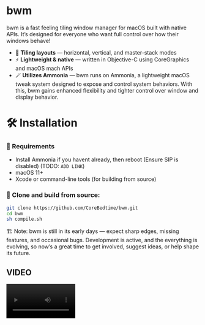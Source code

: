 # **bwm** 
bwm is a fast feeling tiling window manager for macOS built with native APIs. It’s designed for everyone who want full control over how their windows behave!

- 🔲 **Tiling layouts** — horizontal, vertical, and master-stack modes
- ⚡ **Lightweight & native** — written in Objective-C using CoreGraphics and macOS mach APIs
- 🪄 **Utilizes Ammonia** — bwm runs on Ammonia, a lightweight macOS tweak system designed to expose and control system behaviors. With this, bwm gains enhanced flexibility and tighter control over window and display behavior.

# 🛠 Installation

### 🔧 Requirements
- Install Ammonia if you havent already, then reboot (Ensure SIP is disabled) (TODO: `ADD LINK`)
- macOS 11+
- Xcode or command-line tools (for building from source)

### 🔧 Clone and build from source:

```bash
git clone https://github.com/CoreBedtime/bwm.git
cd bwm
sh compile.sh
```

🏗️ Note: bwm is still in its early days — expect sharp edges, missing features, and occasional bugs. Development is active, and the everything is evolving, so now’s a great time to get involved, suggest ideas, or help shape its future.

VIDEO
----
<video src='https://github.com/user-attachments/assets/1fdb5359-623a-400f-9f47-87a839a7512f' width=180/>
----